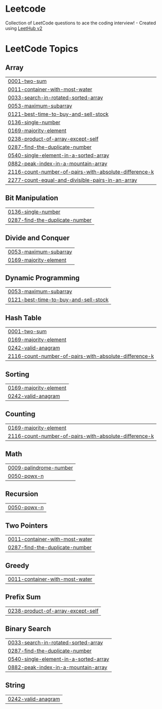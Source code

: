 # Leetcode
Collection of LeetCode questions to ace the coding interview! - Created using [LeetHub v2](https://github.com/arunbhardwaj/LeetHub-2.0)

<!---LeetCode Topics Start-->
# LeetCode Topics
## Array
|  |
| ------- |
| [0001-two-sum](https://github.com/Neelaksh-Bhardwaj/Leetcode/tree/master/0001-two-sum) |
| [0011-container-with-most-water](https://github.com/Neelaksh-Bhardwaj/Leetcode/tree/master/0011-container-with-most-water) |
| [0033-search-in-rotated-sorted-array](https://github.com/Neelaksh-Bhardwaj/Leetcode/tree/master/0033-search-in-rotated-sorted-array) |
| [0053-maximum-subarray](https://github.com/Neelaksh-Bhardwaj/Leetcode/tree/master/0053-maximum-subarray) |
| [0121-best-time-to-buy-and-sell-stock](https://github.com/Neelaksh-Bhardwaj/Leetcode/tree/master/0121-best-time-to-buy-and-sell-stock) |
| [0136-single-number](https://github.com/Neelaksh-Bhardwaj/Leetcode/tree/master/0136-single-number) |
| [0169-majority-element](https://github.com/Neelaksh-Bhardwaj/Leetcode/tree/master/0169-majority-element) |
| [0238-product-of-array-except-self](https://github.com/Neelaksh-Bhardwaj/Leetcode/tree/master/0238-product-of-array-except-self) |
| [0287-find-the-duplicate-number](https://github.com/Neelaksh-Bhardwaj/Leetcode/tree/master/0287-find-the-duplicate-number) |
| [0540-single-element-in-a-sorted-array](https://github.com/Neelaksh-Bhardwaj/Leetcode/tree/master/0540-single-element-in-a-sorted-array) |
| [0882-peak-index-in-a-mountain-array](https://github.com/Neelaksh-Bhardwaj/Leetcode/tree/master/0882-peak-index-in-a-mountain-array) |
| [2116-count-number-of-pairs-with-absolute-difference-k](https://github.com/Neelaksh-Bhardwaj/Leetcode/tree/master/2116-count-number-of-pairs-with-absolute-difference-k) |
| [2277-count-equal-and-divisible-pairs-in-an-array](https://github.com/Neelaksh-Bhardwaj/Leetcode/tree/master/2277-count-equal-and-divisible-pairs-in-an-array) |
## Bit Manipulation
|  |
| ------- |
| [0136-single-number](https://github.com/Neelaksh-Bhardwaj/Leetcode/tree/master/0136-single-number) |
| [0287-find-the-duplicate-number](https://github.com/Neelaksh-Bhardwaj/Leetcode/tree/master/0287-find-the-duplicate-number) |
## Divide and Conquer
|  |
| ------- |
| [0053-maximum-subarray](https://github.com/Neelaksh-Bhardwaj/Leetcode/tree/master/0053-maximum-subarray) |
| [0169-majority-element](https://github.com/Neelaksh-Bhardwaj/Leetcode/tree/master/0169-majority-element) |
## Dynamic Programming
|  |
| ------- |
| [0053-maximum-subarray](https://github.com/Neelaksh-Bhardwaj/Leetcode/tree/master/0053-maximum-subarray) |
| [0121-best-time-to-buy-and-sell-stock](https://github.com/Neelaksh-Bhardwaj/Leetcode/tree/master/0121-best-time-to-buy-and-sell-stock) |
## Hash Table
|  |
| ------- |
| [0001-two-sum](https://github.com/Neelaksh-Bhardwaj/Leetcode/tree/master/0001-two-sum) |
| [0169-majority-element](https://github.com/Neelaksh-Bhardwaj/Leetcode/tree/master/0169-majority-element) |
| [0242-valid-anagram](https://github.com/Neelaksh-Bhardwaj/Leetcode/tree/master/0242-valid-anagram) |
| [2116-count-number-of-pairs-with-absolute-difference-k](https://github.com/Neelaksh-Bhardwaj/Leetcode/tree/master/2116-count-number-of-pairs-with-absolute-difference-k) |
## Sorting
|  |
| ------- |
| [0169-majority-element](https://github.com/Neelaksh-Bhardwaj/Leetcode/tree/master/0169-majority-element) |
| [0242-valid-anagram](https://github.com/Neelaksh-Bhardwaj/Leetcode/tree/master/0242-valid-anagram) |
## Counting
|  |
| ------- |
| [0169-majority-element](https://github.com/Neelaksh-Bhardwaj/Leetcode/tree/master/0169-majority-element) |
| [2116-count-number-of-pairs-with-absolute-difference-k](https://github.com/Neelaksh-Bhardwaj/Leetcode/tree/master/2116-count-number-of-pairs-with-absolute-difference-k) |
## Math
|  |
| ------- |
| [0009-palindrome-number](https://github.com/Neelaksh-Bhardwaj/Leetcode/tree/master/0009-palindrome-number) |
| [0050-powx-n](https://github.com/Neelaksh-Bhardwaj/Leetcode/tree/master/0050-powx-n) |
## Recursion
|  |
| ------- |
| [0050-powx-n](https://github.com/Neelaksh-Bhardwaj/Leetcode/tree/master/0050-powx-n) |
## Two Pointers
|  |
| ------- |
| [0011-container-with-most-water](https://github.com/Neelaksh-Bhardwaj/Leetcode/tree/master/0011-container-with-most-water) |
| [0287-find-the-duplicate-number](https://github.com/Neelaksh-Bhardwaj/Leetcode/tree/master/0287-find-the-duplicate-number) |
## Greedy
|  |
| ------- |
| [0011-container-with-most-water](https://github.com/Neelaksh-Bhardwaj/Leetcode/tree/master/0011-container-with-most-water) |
## Prefix Sum
|  |
| ------- |
| [0238-product-of-array-except-self](https://github.com/Neelaksh-Bhardwaj/Leetcode/tree/master/0238-product-of-array-except-self) |
## Binary Search
|  |
| ------- |
| [0033-search-in-rotated-sorted-array](https://github.com/Neelaksh-Bhardwaj/Leetcode/tree/master/0033-search-in-rotated-sorted-array) |
| [0287-find-the-duplicate-number](https://github.com/Neelaksh-Bhardwaj/Leetcode/tree/master/0287-find-the-duplicate-number) |
| [0540-single-element-in-a-sorted-array](https://github.com/Neelaksh-Bhardwaj/Leetcode/tree/master/0540-single-element-in-a-sorted-array) |
| [0882-peak-index-in-a-mountain-array](https://github.com/Neelaksh-Bhardwaj/Leetcode/tree/master/0882-peak-index-in-a-mountain-array) |
## String
|  |
| ------- |
| [0242-valid-anagram](https://github.com/Neelaksh-Bhardwaj/Leetcode/tree/master/0242-valid-anagram) |
<!---LeetCode Topics End-->